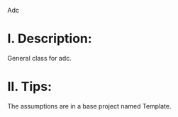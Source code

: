 Adc

# I. Description:
General class for adc.

# II. Tips:
The assumptions are in a base project named Template.